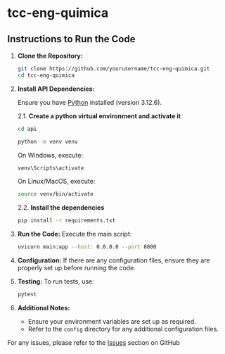 # tcc-eng-quimica

## Instructions to Run the Code

1. **Clone the Repository:**

    ```sh
    git clone https://github.com/yourusername/tcc-eng-quimica.git
    cd tcc-eng-quimica
    ```

2. **Install API Dependencies:**

    Ensure you have [Python](https://www.python.org/downloads/) installed (version 3.12.6).

    2.1. **Create a python virtual environment and activate it**

    ```sh
    cd api

    python -m venv venv
    ```

    On Windows, execute:

    ```sh
    venv\Scripts\activate
    ```

    On Linux/MacOS, execute:

    ```sh
    source venv/bin/activate
    ```

    2.2. **Install the dependencies**

    ```sh
    pip install -r requirements.txt
    ```

3. **Run the Code:**
    Execute the main script:

    ```sh
    uvicorn main:app --host: 0.0.0.0 --port 8000
    ```

4. **Configuration:**
    If there are any configuration files, ensure they are properly set up before running the code.

5. **Testing:**
    To run tests, use:

    ```sh
    pytest
    ```

6. **Additional Notes:**
    - Ensure your environment variables are set up as required.
    - Refer to the `config` directory for any additional configuration files.

For any issues, please refer to the [Issues](https://github.com/Alexms95/tcc-eng-quimica/issues) section on GitHub
